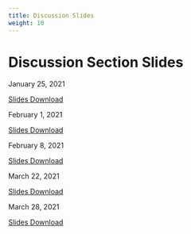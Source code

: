 ```yaml
---
title: Discussion Slides
weight: 10
---
```


# Discussion Section Slides

January 25, 2021

[Slides Download](FirstDiscussionSection.pdf)


February 1, 2021

[Slides Download](SecondDiscussionSectionRedacted.pdf)

February 8, 2021

[Slides Download](ThirdDiscussionSection.pdf)

March 22, 2021

[Slides Download](FifthDiscussionSection.pdf)

March 28, 2021

[Slides Download](SixthDiscussionSection.pdf)
